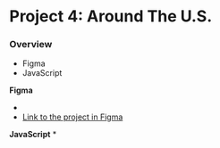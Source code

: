 # Project 4: Around The U.S.

### Overview

* Figma
* JavaScript

**Figma**

*
* [Link to the project in Figma](https://www.figma.com/file/SurN1jaeEQIhuZEDMhmWWf/Sprint-4-Around-The-U.S.-desktop-mobile?node-id=0%3A1)

**JavaScript**
*

